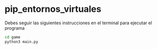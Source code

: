 # pip_entornos_virtuales


Debes seguir las siguientes instrucciones en el terminal para ejecutar el programa

```sh
cd game
python3 main.py
```